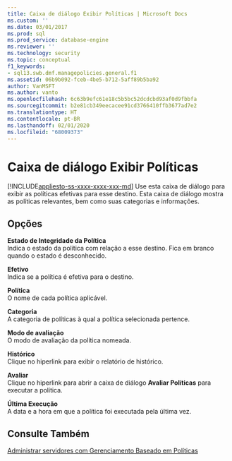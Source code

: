 ```yaml
---
title: Caixa de diálogo Exibir Políticas | Microsoft Docs
ms.custom: ''
ms.date: 03/01/2017
ms.prod: sql
ms.prod_service: database-engine
ms.reviewer: ''
ms.technology: security
ms.topic: conceptual
f1_keywords:
- sql13.swb.dmf.managepolicies.general.f1
ms.assetid: 06b9b092-fceb-4be5-b712-5aff89b5ba92
author: VanMSFT
ms.author: vanto
ms.openlocfilehash: 6c63b9efc61e18c5b5bc52dcdcbd93af0d9fbbfa
ms.sourcegitcommit: b2e81cb349eecacee91cd3766410ffb3677ad7e2
ms.translationtype: HT
ms.contentlocale: pt-BR
ms.lasthandoff: 02/01/2020
ms.locfileid: "68009373"
---
```

# <a name="view-policies-dialog-box"></a>Caixa de diálogo Exibir Políticas
[!INCLUDE[appliesto-ss-xxxx-xxxx-xxx-md](../../includes/appliesto-ss-xxxx-xxxx-xxx-md.md)]
  Use esta caixa de diálogo para exibir as políticas efetivas para esse destino. Esta caixa de diálogo mostra as políticas relevantes, bem como suas categorias e informações.  
  
## <a name="options"></a>Opções  
 **Estado de Integridade da Política**  
 Indica o estado da política com relação a esse destino. Fica em branco quando o estado é desconhecido.  
  
 **Efetivo**  
 Indica se a política é efetiva para o destino.  
  
 **Política**  
 O nome de cada política aplicável.  
  
 **Categoria**  
 A categoria de políticas à qual a política selecionada pertence.  
  
 **Modo de avaliação**  
 O modo de avaliação da política nomeada.  
  
 **Histórico**  
 Clique no hiperlink para exibir o relatório de histórico.  
  
 **Avaliar**  
 Clique no hiperlink para abrir a caixa de diálogo **Avaliar Políticas** para executar a política.  
  
 **Última Execução**  
 A data e a hora em que a política foi executada pela última vez.  
  
## <a name="see-also"></a>Consulte Também  
 [Administrar servidores com Gerenciamento Baseado em Políticas](../../relational-databases/policy-based-management/administer-servers-by-using-policy-based-management.md)  
  
  
